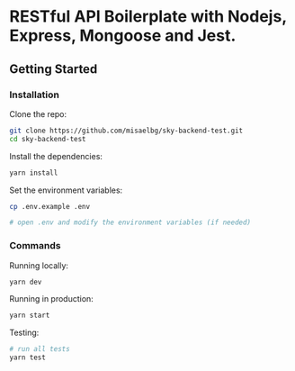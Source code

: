 # RESTful API Boilerplate with Nodejs, Express, Mongoose and Jest.

## Getting Started

### Installation

Clone the repo:

```bash
git clone https://github.com/misaelbg/sky-backend-test.git
cd sky-backend-test
```

Install the dependencies:

```bash
yarn install
```

Set the environment variables:

```bash
cp .env.example .env

# open .env and modify the environment variables (if needed)
```

### Commands

Running locally:

```bash
yarn dev
```

Running in production:

```bash
yarn start
```

Testing:

```bash
# run all tests
yarn test
